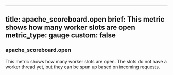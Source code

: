 
---
title: apache_scoreboard.open
brief: This metric shows how many worker slots are open
metric_type: gauge
custom: false
---
### apache_scoreboard.open

This metric shows how many worker slots are open.  The slots do not have a worker thread yet, but they can be spun up based on incoming requests.


